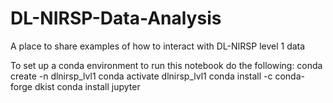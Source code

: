# DL-NIRSP-Data-Analysis
A place to share examples of how to interact with DL-NIRSP level 1 data

To set up a conda environment to run this notebook do the following:
conda create -n dlnirsp_lvl1
conda activate dlnirsp_lvl1
conda install -c conda-forge dkist
conda install jupyter
